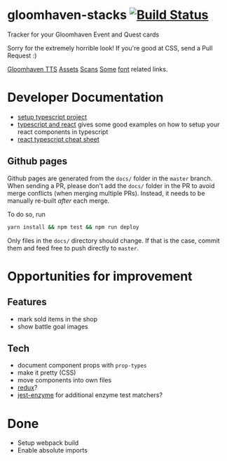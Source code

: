 # gloomhaven-stacks [![Build Status](https://travis-ci.com/kosta/gloomhaven-stacks.svg?branch=master)](https://travis-ci.com/kosta/gloomhaven-stacks)

Tracker for your Gloomhaven Event and Quest cards

Sorry for the extremely horrible look! If you're good at CSS, send a Pull Request :)

[Gloomhaven TTS](https://github.com/saizai/gloomhaven_tts/)
[Assets](https://drive.google.com/drive/folders/1SiXb3u2mJbN-Dg2j3Rb-y5amnRJSXIDc)
[Scans](https://github.com/any2cards/gloomhaven)
[Some](https://boardgamegeek.com/thread/1733586/files-creation) [font](https://www.reddit.com/r/Gloomhaven/comments/8abglc/which_font_is_used_for_what/) related links.

# Developer Documentation

- [setup typescript project](https://medium.com/@mateuszsokola/configuring-react-16-jest-enzyme-typescript-7122e1a1e6e8)
- [typescript and react](https://levelup.gitconnected.com/ultimate-react-component-patterns-with-typescript-2-8-82990c516935)
  gives some good examples on how to setup your react components in typescript
- [react typescript cheat sheet](https://github.com/sw-yx/react-typescript-cheatsheet)

## Github pages

Github pages are generated from the `docs/` folder in the `master` branch.
When sending a PR, please don't add the `docs/` folder in the PR to avoid
merge conflicts (when merging multiple PRs). Instead, it needs to be manually
re-built _after_ each merge.

To do so, run

```sh
yarn install && npm test && npm run deploy
```

Only files in the `docs/` directory should change. If that is the case, commit them
and feed free to push directly to `master`.

# Opportunities for improvement

## Features

- mark sold items in the shop
- show battle goal images

## Tech

- document component props with `prop-types`
- make it pretty (CSS)
- move components into own files
- [redux](https://redux.js.org/)?
- [jest-enzyme](https://github.com/FormidableLabs/enzyme-matchers/tree/master/packages/jest-enzyme) for additional enzyme test matchers?

# Done

- Setup webpack build
- Enable absolute imports
